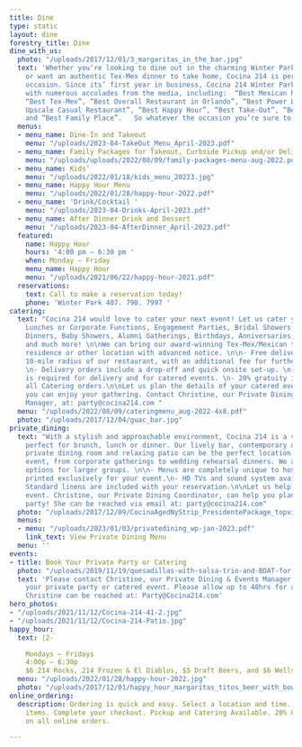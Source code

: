 ```yaml
---
title: Dine
type: static
layout: dine
forestry_title: Dine
dine_with_us:
  photo: "/uploads/2017/12/01/3_margaritas_in_the_bar.jpg"
  text: 'Whether you’re looking to dine out in the charming Winter Park Historic District
    or want an authentic Tex-Mex dinner to take home, Cocina 214 is perfect for every
    occasion. Since its’ first year in business, Cocina 214 Winter Park has been blessed
    with numerous accolades from the media, including:  “Best Mexican Restaurant”,
    “Best Tex-Mex”, “Best Overall Restaurant in Orlando”, “Best Power Lunch”, “Best
    Upscale Casual Restaurant”, “Best Happy Hour”, “Best Take-Out”, “Best Appetizer”,
    and “Best Family Place”.   So whatever the occasion you’re sure to enjoy.'
  menus:
  - menu_name: Dine-In and Takeout
    menu: "/uploads/2023-04-TakeOut_Menu_April-2023.pdf"
  - menu_name: Family Packages for Takeout, Curbside Pickup and/or Delivery
    menu: "/uploads/uploads/2022/08/09/family-packages-menu-aug-2022.pdf"
  - menu_name: Kids’
    menu: "/uploads/2022/01/18/kids_menu_20223.jpg"
  - menu_name: Happy Hour Menu
    menu: "/uploads/2022/01/28/happy-hour-2022.pdf"
  - menu_name: 'Drink/Cocktail '
    menu: "/uploads/2023-04-Drinks-April-2023.pdf"
  - menu_name: After Dinner Drink and Dessert
    menu: "/uploads/2023-04-AfterDinner_April-2023.pdf"
  featured:
    name: Happy Hour
    hours: '4:00 pm – 6:30 pm '
    when: Monday – Friday
    menu_name: Happy Hour
    menu: "/uploads/2021/06/22/happy-hour-2021.pdf"
  reservations:
    text: Call to make a reservation today!
    phone: 'Winter Park 407. 790. 7997 '
catering:
  text: "Cocina 214 would love to cater your next event! Let us cater your Office
    Lunches or Corporate Functions, Engagement Parties, Bridal Showers, Rehearsal
    Dinners, Baby Showers, Alumni Gatherings, Birthdays, Anniversaries, Holiday Parties
    and much more! \n\nWe can bring our award-winning Tex-Mex/Mexican to your work,
    residence or other location with advanced notice. \n\n- Free delivery within a
    10-mile radius of our restaurant, with an additional fee for further mileage.
    \n- Delivery orders include a drop-off and quick onsite set-up. \n- Minimum Order
    is required for delivery and for catered events. \n- 20% gratuity is added to
    all Catering orders.\n\nLet us plan the details of your catered event so that
    you can enjoy your gathering. Contact Christine, our Private Dining & Catering
    Manager, at: party@cocina214.com "
  menu: "/uploads/2022/08/09/cateringmenu_aug-2022-4x8.pdf"
  photo: "/uploads/2017/12/04/guac_bar.jpg"
private_dining:
  text: "With a stylish and approachable environment, Cocina 214 is a vibrant spot
    perfect for brunch, lunch or dinner. Our lively bar, contemporary dining room,
    private dining room and relaxing patio can be the perfect location for any major
    event, from corporate gatherings to wedding rehearsal dinners. We also offer buy-out
    options for larger groups. \n\n- Menus are completely unique to host’s needs &
    printed exclusively for your event.\n- HD TVs and sound system available for use.\n-
    Standard linens are included with your reservation.\n\nLet us help plan your momentous
    event. Christine, our Private Dining Coordinator, can help you plan your perfect
    party! She can be reached via email at: party@cocina214.com"
  photo: "/uploads/2017/12/09/CocinaAgedNyStrip_PresidentePackage_topview_optimized.jpg"
  menus:
  - menu: "/uploads/2023/01/03/privatedining_wp-jan-2023.pdf"
    link_text: View Private Dining Menu
  menu: ''
events:
- title: Book Your Private Party or Catering
  photo: "/uploads/2019/11/19/quesadillas-with-salsa-trio-and-BOAT-for-catering.jpg"
  text: 'Please contact Christine, our Private Dining & Events Manager, to help plan
    your private party or catered event. Please allow up to 48hrs for a response.
    Christine can be reached at: Party@Cocina214.com'
hero_photos:
- "/uploads/2021/11/12/Cocina-214-41-2.jpg"
- "/uploads/2021/11/12/Cocina-214-Patio.jpg"
happy_hour:
  text: |2-

    Mondays – Fridays
    4:00p – 6:30p
    $6 214 Rocks, 214 Frozen & El Diablos, $5 Draft Beers, and $6 Wells
  menu: "/uploads/2022/01/28/happy-hour-2022.jpg"
  photo: "/uploads/2017/12/01/happy_hour_margaritas_titos_beer_with_bowl_of_limes.jpg"
online_ordering:
  description: Ordering is quick and easy. Select a location and time. Choose your
    items. Complete your checkout. Pickup and Catering Available. 20% Gratuity added
    on all online orders.

---
```

